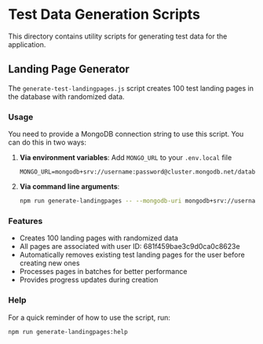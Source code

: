 # Test Data Generation Scripts

This directory contains utility scripts for generating test data for the application.

## Landing Page Generator

The `generate-test-landingpages.js` script creates 100 test landing pages in the database with randomized data.

### Usage

You need to provide a MongoDB connection string to use this script. You can do this in two ways:

1. **Via environment variables**: Add `MONGO_URL` to your `.env.local` file

   ```
   MONGO_URL=mongodb+srv://username:password@cluster.mongodb.net/database
   ```

2. **Via command line arguments**:
   ```bash
   npm run generate-landingpages -- --mongodb-uri mongodb+srv://username:password@cluster.mongodb.net/database
   ```

### Features

- Creates 100 landing pages with randomized data
- All pages are associated with user ID: 681f459bae3c9d0ca0c8623e
- Automatically removes existing test landing pages for the user before creating new ones
- Processes pages in batches for better performance
- Provides progress updates during creation

### Help

For a quick reminder of how to use the script, run:

```bash
npm run generate-landingpages:help
```
